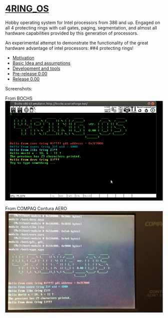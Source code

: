 
# [4RING_OS](https://www.isoux.org/blog/index.php?article2/4ring_os)

Hobby operating system for Intel processors from 386 and up. Engaged on all 4 protecting rings with call gates, paging, segmentation, and almost all hardware capabilities provided by this generation of processors.

An experimental attempt to demonstrate the functionality of the great hardware advantage of intel processors:
##4 protecting rings!

- [Motivation](https://www.isoux.org/blog/index.php?article3/motivation)
- [Basic Idea and assumptions](https://www.isoux.org/blog/index.php?article4/basic-idea-and-assumptions)
- [Development and tools](https://www.isoux.org/blog/index.php?article5/development-and-tools)
- [Pre-release 0.00](https://www.isoux.org/blog/article6/release-000)
- [Release 0.00](https://www.isoux.org/blog/article8/new-article)

Screenshots:

From BOCHS
![Screenshot](4RING_OS.png)


From COMPAQ Contura AERO
![Screenshot](ON_COMPAQ.jpg)

<p>&#160;</p>
<h2>&#160;</h2>
<p>&#160;</p>
<p>&#160;</p>
